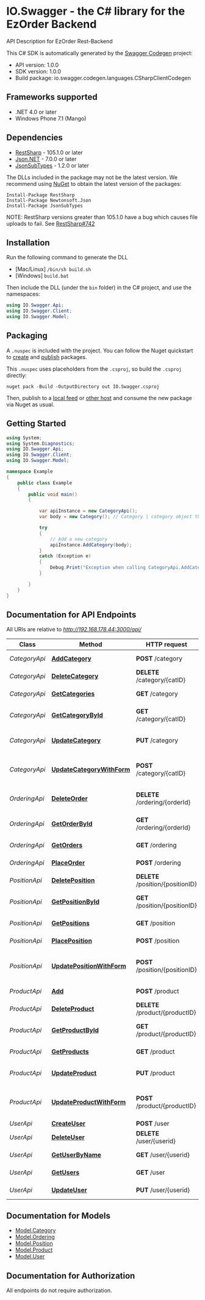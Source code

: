 # IO.Swagger - the C# library for the EzOrder Backend

API Description for EzOrder Rest-Backend

This C# SDK is automatically generated by the [Swagger Codegen](https://github.com/swagger-api/swagger-codegen) project:

- API version: 1.0.0
- SDK version: 1.0.0
- Build package: io.swagger.codegen.languages.CSharpClientCodegen

<a name="frameworks-supported"></a>
## Frameworks supported
- .NET 4.0 or later
- Windows Phone 7.1 (Mango)

<a name="dependencies"></a>
## Dependencies
- [RestSharp](https://www.nuget.org/packages/RestSharp) - 105.1.0 or later
- [Json.NET](https://www.nuget.org/packages/Newtonsoft.Json/) - 7.0.0 or later
- [JsonSubTypes](https://www.nuget.org/packages/JsonSubTypes/) - 1.2.0 or later

The DLLs included in the package may not be the latest version. We recommend using [NuGet](https://docs.nuget.org/consume/installing-nuget) to obtain the latest version of the packages:
```
Install-Package RestSharp
Install-Package Newtonsoft.Json
Install-Package JsonSubTypes
```

NOTE: RestSharp versions greater than 105.1.0 have a bug which causes file uploads to fail. See [RestSharp#742](https://github.com/restsharp/RestSharp/issues/742)

<a name="installation"></a>
## Installation
Run the following command to generate the DLL
- [Mac/Linux] `/bin/sh build.sh`
- [Windows] `build.bat`

Then include the DLL (under the `bin` folder) in the C# project, and use the namespaces:
```csharp
using IO.Swagger.Api;
using IO.Swagger.Client;
using IO.Swagger.Model;
```
<a name="packaging"></a>
## Packaging

A `.nuspec` is included with the project. You can follow the Nuget quickstart to [create](https://docs.microsoft.com/en-us/nuget/quickstart/create-and-publish-a-package#create-the-package) and [publish](https://docs.microsoft.com/en-us/nuget/quickstart/create-and-publish-a-package#publish-the-package) packages.

This `.nuspec` uses placeholders from the `.csproj`, so build the `.csproj` directly:

```
nuget pack -Build -OutputDirectory out IO.Swagger.csproj
```

Then, publish to a [local feed](https://docs.microsoft.com/en-us/nuget/hosting-packages/local-feeds) or [other host](https://docs.microsoft.com/en-us/nuget/hosting-packages/overview) and consume the new package via Nuget as usual.

<a name="getting-started"></a>
## Getting Started

```csharp
using System;
using System.Diagnostics;
using IO.Swagger.Api;
using IO.Swagger.Client;
using IO.Swagger.Model;

namespace Example
{
    public class Example
    {
        public void main()
        {

            var apiInstance = new CategoryApi();
            var body = new Category(); // Category | category object that needs to be added

            try
            {
                // Add a new category
                apiInstance.AddCategory(body);
            }
            catch (Exception e)
            {
                Debug.Print("Exception when calling CategoryApi.AddCategory: " + e.Message );
            }

        }
    }
}
```

<a name="documentation-for-api-endpoints"></a>
## Documentation for API Endpoints

All URIs are relative to *http://192.168.178.44:3000/api/*

Class | Method | HTTP request | Description
------------ | ------------- | ------------- | -------------
*CategoryApi* | [**AddCategory**](docs/CategoryApi.md#addcategory) | **POST** /category | Add a new category
*CategoryApi* | [**DeleteCategory**](docs/CategoryApi.md#deletecategory) | **DELETE** /category/{catID} | Deletes a category
*CategoryApi* | [**GetCategories**](docs/CategoryApi.md#getcategories) | **GET** /category | Get all categories
*CategoryApi* | [**GetCategoryById**](docs/CategoryApi.md#getcategorybyid) | **GET** /category/{catID} | Find category by ID
*CategoryApi* | [**UpdateCategory**](docs/CategoryApi.md#updatecategory) | **PUT** /category | Update an existing category
*CategoryApi* | [**UpdateCategoryWithForm**](docs/CategoryApi.md#updatecategorywithform) | **POST** /category/{catID} | Updates a category with form data
*OrderingApi* | [**DeleteOrder**](docs/OrderingApi.md#deleteorder) | **DELETE** /ordering/{orderId} | Delete purchase order by ID
*OrderingApi* | [**GetOrderById**](docs/OrderingApi.md#getorderbyid) | **GET** /ordering/{orderId} | Find purchase order by ID
*OrderingApi* | [**GetOrders**](docs/OrderingApi.md#getorders) | **GET** /ordering | Get all orders
*OrderingApi* | [**PlaceOrder**](docs/OrderingApi.md#placeorder) | **POST** /ordering | Place an order
*PositionApi* | [**DeletePosition**](docs/PositionApi.md#deleteposition) | **DELETE** /position/{positionID} | Deletes a position
*PositionApi* | [**GetPositionById**](docs/PositionApi.md#getpositionbyid) | **GET** /position/{positionID} | Find position by ID
*PositionApi* | [**GetPositions**](docs/PositionApi.md#getpositions) | **GET** /position | Get all positions
*PositionApi* | [**PlacePosition**](docs/PositionApi.md#placeposition) | **POST** /position | Place an position
*PositionApi* | [**UpdatePositionWithForm**](docs/PositionApi.md#updatepositionwithform) | **POST** /position/{positionID} | Updates a position with form data
*ProductApi* | [**Add**](docs/ProductApi.md#add) | **POST** /product | Add a new product
*ProductApi* | [**DeleteProduct**](docs/ProductApi.md#deleteproduct) | **DELETE** /product/{productID} | Deletes a product
*ProductApi* | [**GetProductById**](docs/ProductApi.md#getproductbyid) | **GET** /product/{productID} | Find product by ID
*ProductApi* | [**GetProducts**](docs/ProductApi.md#getproducts) | **GET** /product | Get all products
*ProductApi* | [**UpdateProduct**](docs/ProductApi.md#updateproduct) | **PUT** /product | Update an existing product
*ProductApi* | [**UpdateProductWithForm**](docs/ProductApi.md#updateproductwithform) | **POST** /product/{productID} | Updates a product with form data
*UserApi* | [**CreateUser**](docs/UserApi.md#createuser) | **POST** /user | Create user
*UserApi* | [**DeleteUser**](docs/UserApi.md#deleteuser) | **DELETE** /user/{userid} | Delete user
*UserApi* | [**GetUserByName**](docs/UserApi.md#getuserbyname) | **GET** /user/{userid} | Get user by user id
*UserApi* | [**GetUsers**](docs/UserApi.md#getusers) | **GET** /user | Get all users
*UserApi* | [**UpdateUser**](docs/UserApi.md#updateuser) | **PUT** /user/{userid} | Updated user


<a name="documentation-for-models"></a>
## Documentation for Models

 - [Model.Category](docs/Category.md)
 - [Model.Ordering](docs/Ordering.md)
 - [Model.Position](docs/Position.md)
 - [Model.Product](docs/Product.md)
 - [Model.User](docs/User.md)


<a name="documentation-for-authorization"></a>
## Documentation for Authorization

All endpoints do not require authorization.
